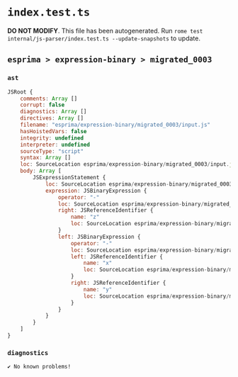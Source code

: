 # `index.test.ts`

**DO NOT MODIFY**. This file has been autogenerated. Run `rome test internal/js-parser/index.test.ts --update-snapshots` to update.

## `esprima > expression-binary > migrated_0003`

### `ast`

```javascript
JSRoot {
	comments: Array []
	corrupt: false
	diagnostics: Array []
	directives: Array []
	filename: "esprima/expression-binary/migrated_0003/input.js"
	hasHoistedVars: false
	integrity: undefined
	interpreter: undefined
	sourceType: "script"
	syntax: Array []
	loc: SourceLocation esprima/expression-binary/migrated_0003/input.js 1:0-2:0
	body: Array [
		JSExpressionStatement {
			loc: SourceLocation esprima/expression-binary/migrated_0003/input.js 1:0-1:9
			expression: JSBinaryExpression {
				operator: "-"
				loc: SourceLocation esprima/expression-binary/migrated_0003/input.js 1:0-1:9
				right: JSReferenceIdentifier {
					name: "z"
					loc: SourceLocation esprima/expression-binary/migrated_0003/input.js 1:8-1:9 (z)
				}
				left: JSBinaryExpression {
					operator: "-"
					loc: SourceLocation esprima/expression-binary/migrated_0003/input.js 1:0-1:5
					left: JSReferenceIdentifier {
						name: "x"
						loc: SourceLocation esprima/expression-binary/migrated_0003/input.js 1:0-1:1 (x)
					}
					right: JSReferenceIdentifier {
						name: "y"
						loc: SourceLocation esprima/expression-binary/migrated_0003/input.js 1:4-1:5 (y)
					}
				}
			}
		}
	]
}
```

### `diagnostics`

```
✔ No known problems!

```
